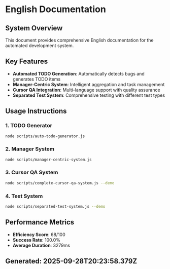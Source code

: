 # English Documentation

## System Overview
This document provides comprehensive English documentation for the automated development system.

## Key Features
- **Automated TODO Generation**: Automatically detects bugs and generates TODO items
- **Manager-Centric System**: Intelligent aggregation and task management
- **Cursor QA Integration**: Multi-language support with quality assurance
- **Separated Test System**: Comprehensive testing with different test types

## Usage Instructions

### 1. TODO Generator
```bash
node scripts/auto-todo-generator.js
```

### 2. Manager System
```bash
node scripts/manager-centric-system.js
```

### 3. Cursor QA System
```bash
node scripts/complete-cursor-qa-system.js --demo
```

### 4. Test System
```bash
node scripts/separated-test-system.js --demo
```

## Performance Metrics
- **Efficiency Score**: 68/100
- **Success Rate**: 100.0%
- **Average Duration**: 3279ms

## Generated: 2025-09-28T20:23:58.379Z
